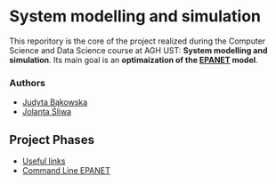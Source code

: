 # System modelling and simulation

This reporitory is the core of the project realized during the Computer Science and Data Science course at AGH UST: **System modelling and simulation**.
Its main goal is an **optimaization of the [EPANET](https://www.epa.gov/water-research/epanet) model**.

### Authors

- [Judyta Bąkowska](https://github.com/JudytaBakowska)
- [Jolanta Śliwa](https://github.com/tunczyk101)

## Project Phases

- [Useful links](raports/basic_information.md)
- [Command Line EPANET](raports/cmd_epanet.md)
